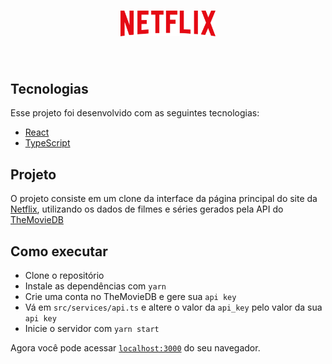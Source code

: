 <h1 align="center">
  <img alt="Netflix" src="src/assets/logo-netflix.png" width="30%">
</h1>

<br>

## Tecnologias

Esse projeto foi desenvolvido com as seguintes tecnologias:

- [React](https://reactjs.org)
- [TypeScript](https://www.typescriptlang.org)
## Projeto

O projeto consiste em um clone da interface da página principal do site da [Netflix](https://netflix.com), utilizando os dados de filmes e séries gerados pela API do [TheMovieDB](https://www.themoviedb.org)
## Como executar

- Clone o repositório
- Instale as dependências com `yarn`
- Crie uma conta no TheMovieDB e gere sua `api key`
- Vá em `src/services/api.ts` e altere o valor da `api_key` pelo valor da sua `api key`
- Inicie o servidor com `yarn start`

Agora você pode acessar [`localhost:3000`](http://localhost:3000) do seu navegador.
